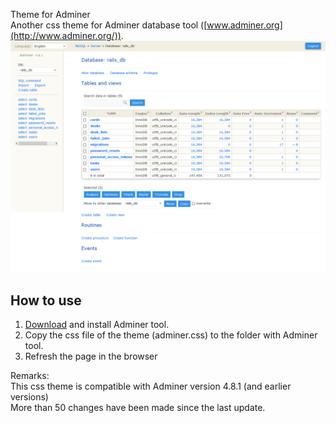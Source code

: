 Theme for Adminer  
Another css theme for Adminer database tool ([www.adminer.org](http://www.adminer.org/)).  
![screenshot](doc/screenshot.png)

## How to use  
1. [Download](http://www.adminer.org/#download) and install Adminer tool.
2. Copy the css file of the theme (adminer.css) to the folder with Adminer tool.
3. Refresh the page in the browser

Remarks:    
This css theme is compatible with Adminer version 4.8.1 (and earlier versions)  
More than 50 changes have been made since the last update.  
